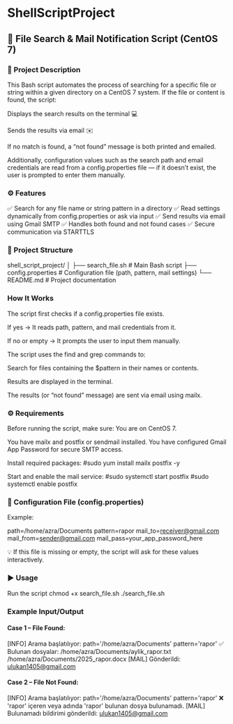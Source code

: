 # ShellScriptProject
## 📂 File Search & Mail Notification Script (CentOS 7)
### 🧩 Project Description

  This Bash script automates the process of searching for a specific file or string within a given directory on a CentOS 7 system.
  If the file or content is found, the script:
  
  Displays the search results on the terminal 💻
  
  Sends the results via email ✉️
  
  If no match is found, a “not found” message is both printed and emailed.
  
  Additionally, configuration values such as the search path and email credentials are read from a config.properties file — if it doesn’t exist, the user is prompted to enter them manually.

### ⚙️ Features

  ✅ Search for any file name or string pattern in a directory
  ✅ Read settings dynamically from config.properties or ask via input
  ✅ Send results via email using Gmail SMTP
  ✅ Handles both found and not found cases
  ✅ Secure communication via STARTTLS

### 📁 Project Structure
  shell_script_project/
  │
  ├── search_file.sh         # Main Bash script
  ├── config.properties      # Configuration file (path, pattern, mail settings)
  └── README.md              # Project documentation

### How It Works
  
  The script first checks if a config.properties file exists.
  
  If yes → It reads path, pattern, and mail credentials from it.
  
  If no or empty → It prompts the user to input them manually.
  
  The script uses the find and grep commands to:
  
  Search for files containing the $pattern in their names or contents.
  
  Results are displayed in the terminal.
  
  The results (or “not found” message) are sent via email using mailx.

### ⚙️ Requirements

  Before running the script, make sure:
  You are on CentOS 7.
  
  You have mailx and postfix or sendmail installed.
  You have configured Gmail App Password for secure SMTP access.
  
  Install required packages:
  #sudo yum install mailx postfix -y
  
  Start and enable the mail service:
  #sudo systemctl start postfix
  #sudo systemctl enable postfix

### 📄 Configuration File (config.properties)

  Example:
  
  path=/home/azra/Documents
  pattern=rapor
  mail_to=receiver@gmail.com
  mail_from=sender@gmail.com
  mail_pass=your_app_password_here
  
  
  💡 If this file is missing or empty, the script will ask for these values interactively.

### ▶️ Usage
  Run the script
  chmod +x search_file.sh
  ./search_file.sh

### Example Input/Output

 #### Case 1 – File Found:
  
  [INFO] Arama başlatılıyor: path='/home/azra/Documents' pattern='rapor'
  ✅ Bulunan dosyalar:
    /home/azra/Documents/aylik_rapor.txt
    /home/azra/Documents/2025_rapor.docx
  [MAIL] Gönderildi: ulukan1405@gmail.com
  
  
  #### Case 2 – File Not Found:
  
  [INFO] Arama başlatılıyor: path='/home/azra/Documents' pattern='rapor'
  ❌ 'rapor' içeren veya adında 'rapor' bulunan dosya bulunamadı.
  [MAIL] Bulunamadı bildirimi gönderildi: ulukan1405@gmail.com
